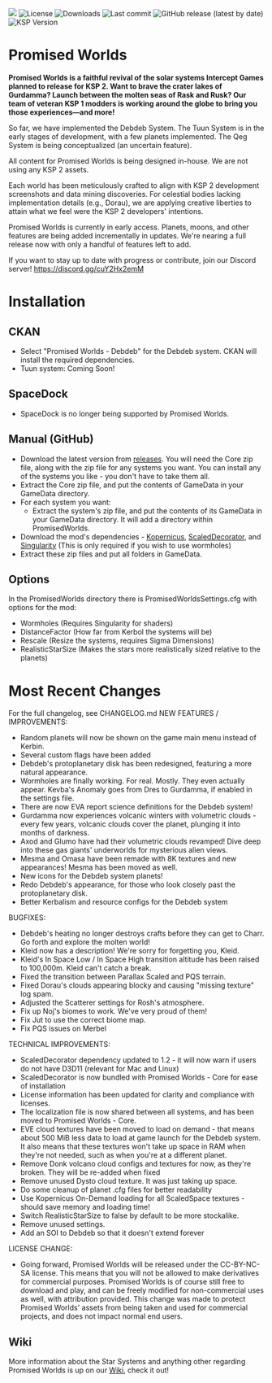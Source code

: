 ![](https://i.imgur.com/74Iovs6.jpeg) 
![License](https://img.shields.io/badge/License-MIT-green.svg)
![Downloads](https://img.shields.io/badge/dynamic/json?url=https%3A%2F%2Fraw.githubusercontent.com%2FKSP-CKAN%2FCKAN-meta%2Frefs%2Fheads%2Fmaster%2Fdownload_counts.json&query=PromisedWorldsCore&label=Downloads)
![Last commit](https://img.shields.io/github/last-commit/PromisedWorlds/PromisedWorlds/main.svg)
![GitHub release (latest by date)](https://img.shields.io/github/v/release/PromisedWorlds/PromisedWorlds)
![KSP Version](https://img.shields.io/badge/KSP-1.12.x-blue.svg)
# Promised Worlds
**Promised Worlds is a faithful revival of the solar systems Intercept Games planned to release for KSP 2. Want to brave the crater lakes of Gurdamma? Launch between the molten seas of Rask and Rusk? Our team of veteran KSP 1 modders is working around the globe to bring you those experiences—and more!**

So far, we have implemented the Debdeb System. The Tuun System is in the early stages of development, with a few planets implemented. The Qeg System is being conceptualized (an uncertain feature).

All content for Promised Worlds is being designed in-house. We are not using any KSP 2 assets. 
 
Each world has been meticulously crafted to align with KSP 2 development screenshots and data mining discoveries. For celestial bodies lacking implementation details (e.g., Dorau), we are applying creative liberties to attain what we feel were the KSP 2 developers' intentions.

Promised Worlds is currently in early access. Planets, moons, and other features are being added incrementally in updates. We're nearing a full release now with only a handful of features left to add. 

If you want to stay up to date with progress or contribute, join our Discord server! https://discord.gg/cuY2Hx2emM

# Installation

## CKAN
- Select "Promised Worlds - Debdeb" for the Debdeb system. CKAN will install the required dependencies.
- Tuun system: Coming Soon!

## SpaceDock 
- SpaceDock is no longer being supported by Promised Worlds.
  
## Manual (GitHub)
- Download the latest version from [releases](https://github.com/Constructalor/PromisedWorlds/releases). You will need the Core zip file, along with the zip file for any systems you want. You can install any of the systems you like - you don't have to take them all.
- Extract the Core zip file, and put the contents of GameData in your GameData directory.
- For each system you want:
    - Extract the system's zip file, and put the contents of its GameData in your GameData directory. It will add a directory within PromisedWorlds.
- Download the mod's dependencies - [Kopernicus](https://github.com/kopernicus/kopernicus/releases), [ScaledDecorator](https://github.com/Sushutt/ScaledDecorator/releases), and [Singularity](https://forum.kerbalspaceprogram.com/topic/193709-wip18x-112x-singularity-black-hole-shaders/) (This is only required if you wish to use wormholes)
- Extract these zip files and put all folders in GameData.
  
## Options
In the PromisedWorlds directory there is PromisedWorldsSettings.cfg with options for the mod:
- Wormholes (Requires Singularity for shaders)
- DistanceFactor (How far from Kerbol the systems will be)
- Rescale (Resize the systems, requires Sigma Dimensions)
- RealisticStarSize (Makes the stars more realistically sized relative to the planets)

# Most Recent Changes
For the full changelog, see CHANGELOG.md
NEW FEATURES / IMPROVEMENTS:
- Random planets will now be shown on the game main menu instead of Kerbin.
- Several custom flags have been added
- Debdeb's protoplanetary disk has been redesigned, featuring a more natural appearance.
- Wormholes are finally working. For real. Mostly. They even actually appear. Kevba's Anomaly goes from Dres to Gurdamma, if enabled in the settings file.
- There are now EVA report science definitions for the Debdeb system!
- Gurdamma now experiences volcanic winters with volumetric clouds - every few years, volcanic clouds cover the planet, plunging it into months of darkness.
- Axod and Glumo have had their volumetric clouds revamped! Dive deep into these gas giants' underworlds for mysterious alien views.
- Mesma and Omasa have been remade with 8K textures and new appearances! Mesma has been moved as well.
- New icons for the Debdeb system planets!
- Redo Debdeb's appearance, for those who look closely past the protoplanetary disk.
- Better Kerbalism and resource configs for the Debdeb system

BUGFIXES:
- Debdeb's heating no longer destroys crafts before they can get to Charr. Go forth and explore the molten world!
- Kleid now has a description! We're sorry for forgetting you, Kleid.
- Kleid's In Space Low / In Space High transition altitude has been raised to 100,000m. Kleid can't catch a break.
- Fixed the transition between Parallax Scaled and PQS terrain.
- Fixed Dorau's clouds appearing blocky and causing "missing texture" log spam.
- Adjusted the Scatterer settings for Rosh's atmosphere.
- Fix up Noj's biomes to work. We've very proud of them!
- Fix Jut to use the correct biome map.
- Fix PQS issues on Merbel

TECHNICAL IMPROVEMENTS:
- ScaledDecorator dependency updated to 1.2 - it will now warn if users do not have D3D11 (relevant for Mac and Linux)
- ScaledDecorator is now bundled with Promised Worlds - Core for ease of installation
- License information has been updated for clarity and compliance with licenses.
- The localization file is now shared between all systems, and has been moved to Promised Worlds - Core.
- EVE cloud textures have been moved to load on demand - that means about 500 MiB less data to load at game launch for the Debdeb system. It also means that these textures won't take up space in RAM when they're not needed, such as when you're at a different planet.
- Remove Donk volcano cloud configs and textures for now, as they're broken. They will be re-added when fixed
- Remove unused Dysto cloud texture. It was just taking up space.
- Do some cleanup of planet .cfg files for better readability
- Use Kopernicus On-Demand loading for all ScaledSpace textures - should save memory and loading time!
- Switch RealisticStarSize to false by default to be more stockalike.
- Remove unused settings.
- Add an SOI to Debdeb so that it doesn't extend forever

LICENSE CHANGE:
- Going forward, Promised Worlds will be released under the CC-BY-NC-SA license. This means that you will not be allowed to make derivatives for commercial purposes. Promised Worlds is of course still free to download and play, and can be freely modified for non-commercial uses as well, with attribution provided. This change was made to protect Promised Worlds' assets from being taken and used for commercial projects, and does not impact normal end users. 

## Wiki
More information about the Star Systems and anything other regarding Promised Worlds is up on our [Wiki](https://github.com/PromisedWorlds/PromisedWorlds/wiki), check it out!
